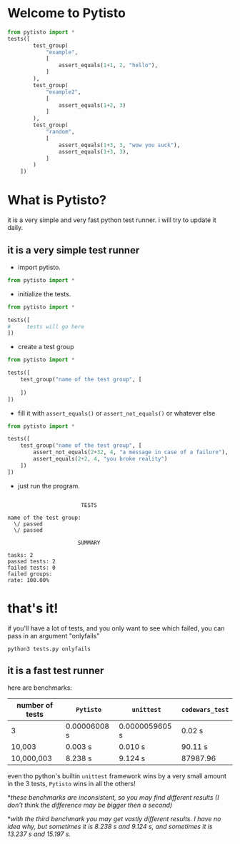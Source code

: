 # Welcome to Pytisto

```python
from pytisto import *
tests([
        test_group(
            "example",
            [
                assert_equals(1+1, 2, "hello"),
            ]
        ),
        test_group(
            "example2",
            [
                assert_equals(1+2, 3)
            ]
        ),
        test_group(
            "random",
            [
                assert_equals(1+3, 3, "wow you suck"),
                assert_equals(1+3, 3),
            ]
        )
    ])
```
What is Pytisto?
===
it is a very simple and very fast python test runner.
i will try to update it daily.
## it is a very simple test runner
- import pytisto.
```python
from pytisto import *
```
- initialize the tests.
```python
from pytisto import *

tests([
#     tests will go here
])
```
- create a test group
```python
from pytisto import *

tests([
    test_group("name of the test group", [
        
    ])
])
```
- fill it with ```assert_equals()``` or ```assert_not_equals()``` or whatever else
```python
from pytisto import *

tests([
    test_group("name of the test group", [
        assert_not_equals(2+32, 4, "a message in case of a failure"),
        assert_equals(2+2, 4, "you broke reality")
    ])
])
```
- just run the program.
```

                       TESTS                        

name of the test group:
  \/ passed
  \/ passed

                      SUMMARY                       

tasks: 2
passed tests: 2
failed tests: 0
failed groups: 
rate: 100.00%
```
# **that's it!**
if you'll have a lot of tests, and you only want to see which failed, you can pass in an argument "onlyfails"
```commandline
python3 tests.py onlyfails
```

## it is a fast test runner

here are benchmarks:

|number of tests| ```Pytisto```|```unittest```  |```codewars_test```|
|---------------|--------------|----------------|-------------------|
| 3             | 0.00006008 s | 0.0000059605 s | 0.02 s            |
| 10,003        | 0.003 s      | 0.010 s        | 90.11 s           |
| 10,000,003    | 8.238 s      | 9.124 s        | 87987.96          |

even tho python's builtin ```unittest``` framework wins by a very small amount in the 3 tests, ```Pytisto``` wins in all the others!

**these benchmarks are inconsistent, so you may find different results (I don't think the difference may be bigger then a second)*


**with the third benchmark you may get vastly different results. I have no idea why, but sometimes it is 8.238 s and 9.124 s, and sometimes it is 13.237 s and 15.197 s.*